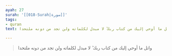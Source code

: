```yaml
---
ayah: 27
surah: '[[018-Surah|سورة]]'
tags:
- quran
text: واتل ما أوحي إليك من كتاب ربك ۖ لا مبدل لكلماته ولن تجد من دونه ملتحدا

---
```

> واتل ما أوحي إليك من كتاب ربك ۖ لا مبدل لكلماته ولن تجد من دونه ملتحدا
